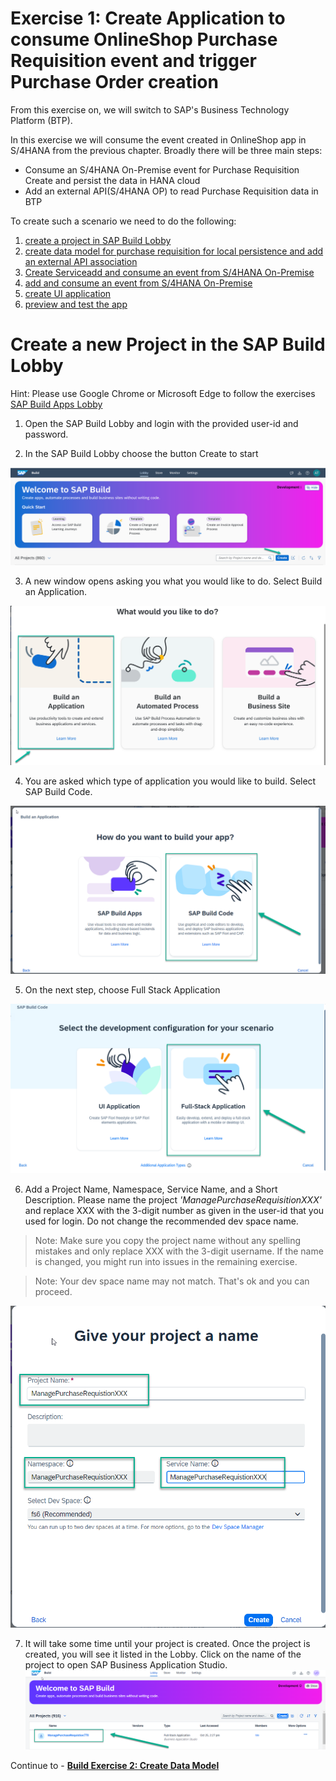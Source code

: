 # Exercise 1: Create Application to consume OnlineShop Purchase Requisition event and trigger Purchase Order creation

From this exercise on, we will switch to SAP's Business Technology Platform (BTP).

In this exercise we will consume the event created in OnlineShop app in S/4HANA from the previous chapter. Broadly there will be three main steps:
- Consume an S/4HANA On-Premise event for Purchase Requisition Create and persist the data in HANA cloud
- Add an external API(S/4HANA OP) to read Purchase Requisition data in BTP

To create such a scenario we need to do the following:
1. [create a project in SAP Build Lobby](exercises/buildcode/exercises/ex1/README.md)
2. [create data model for purchase requisition for local persistence and add an external API association ](../../../buildcode/exercises/ex2/README.md)
3. [Create Service](../../../buildcode/exercises/ex3/README.md)[add and consume an event from S/4HANA On-Premise](../../../buildcode/exercises/ex4/README.md)
4. [add and consume an event from S/4HANA On-Premise](../../../buildcode/exercises/ex4/README.md)
5. [create UI application](../../../buildcode/exercises/ex5/README.md)
6. [preview and test the app](../../../buildcode/exercises/ex6/README.md)

# Create a new Project in the SAP Build Lobby
Hint: Please use Google Chrome or Microsoft Edge to follow the exercises
[SAP Build Apps Lobby](https://lcapteched.eu10.build.cloud.sap/lobby)
1. Open the SAP Build Lobby and login with the provided user-id and password.

2. In the SAP Build Lobby choose the button Create to start

![](images/Build_001.png)

3. A new window opens asking you what you would like to do. Select Build an Application.

![](images/Build_002.png)

4. You are asked which type of application you would like to build. Select SAP Build Code.

![](images/CreateProject_BuildCode.png)

5. On the next step, choose Full Stack Application 

![](images/CreateFullStack.png)

6. Add a Project Name, Namespace, Service Name, and a Short Description. Please name the project *'ManagePurchaseRequisitionXXX'* and replace XXX with the 3-digit number as given in the user-id that you used for login. Do not change the recommended dev space name.
> Note: Make sure you copy the project name without any spelling mistakes and only replace XXX with the 3-digit username. If the name is changed, you might run into issues in the remaining exercise.

> Note: Your dev space name may not match. That's ok and you can proceed.

![](images/ProjectName.png)

7. It will take some time until your project is created. Once the project is created, you will see it listed in the Lobby. Click on the name of the project to open SAP Business Application Studio.
![](images/projectCreated.png)
   

Continue to - **[Build Exercise 2: Create Data Model](../../../buildcode/exercises/ex2/README.md)**

